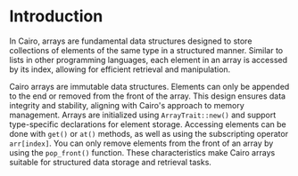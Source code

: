 # Introduction

In Cairo, arrays are fundamental data structures designed to store collections of elements of the same type in a structured manner. Similar to lists in other programming languages, each element in an array is accessed by its index, allowing for efficient retrieval and manipulation.

Cairo arrays are immutable data structures. Elements can only be appended to the end or removed from the front of the array. This design ensures data integrity and stability, aligning with Cairo's approach to memory management. Arrays are initialized using `ArrayTrait::new()` and support type-specific declarations for element storage. Accessing elements can be done with `get()` or `at()` methods, as well as using the subscripting operator `arr[index]`. You can only remove elements from the front of an array by using the `pop_front()` function. These characteristics make Cairo arrays suitable for structured data storage and retrieval tasks.
